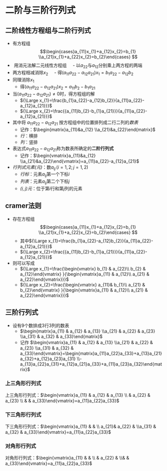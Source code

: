 
# 二阶与三阶行列式

## 二阶线性方程组与二阶行列式

- 有方程组$$\begin{cases}a_{11}x_{1}+a_{12}x_{2}=b_{1} \\a_{21}x_{1}+a_{22}x_{2}=b_{2}\end{cases} $$
-  用消元法解二元线性方程组
    - 以$a_{22}$与$a_{12}$分别乘上两方程的两端
- 两方程相减消除$x_{2}$
    - 得$(a_{11}a_{22}-a_{12}a_{21})x_{1}=b_{1}a_{22}-a_{12}b_{2}$
- 同理消除$x_{1}$
	- 得$(a_{11}a_{22}-a_{12}a_{21})x_{2}=a_{11}b_{2}-b_{1}a_{21}$
- 当$(a_{11}a_{22}-a_{12}a_{21})\neq 0$时，得方程组的解
	- ${\Large x_{1}=\frac{b_{1}a_{22}-a_{12}b_{2}}{a_{11}a_{22}-a_{12}a_{21}}}$
	- ${\Large x_{2}=\frac{{a_{11}b_{2}-b_{1}a_{21}}}{a_{11}a_{22}-a_{12}a_{21}}}$
- 其中将 $a_{11}a_{22}-a_{12}a_{21}$ 按方程组中的位置排列成二行二列的*数表*
	- 记作：$\begin{matrix}a_{11}&a_{12} \\a_{21}&a_{22}\end{matrix}$
	- *行*：横排
	- *列*：竖排
- 表达式$a_{11}a_{22}-a_{12}a_{21}$称为数表所确定的**二阶行列式**
	- 记作：$\begin{vmatrix}a_{11}&a_{12} \\a_{21}&a_{22}\end{vmatrix}=a_{11}a_{22}-a_{12}a_{21}$
- *行列式元素(元)*：数$a_{ij}\,(i=1,2;j=1,2)$
	- *行标*：元素$a_{ij}$第一个下标$i$
	- *列表*：元素$a_{ij}$第二个下标$j$
	- *$(i,j)$元*：位于第$i$行和第$j$列的元素

## cramer法则

- 存在方程组$$\begin{cases}a_{11}x_{1}+a_{12}x_{2}=b_{1} \\a_{21}x_{1}+a_{22}x_{2}=b_{2}\end{cases} $$
	- 其中${\Large x_{1}=\frac{b_{1}a_{22}-a_{12}b_{2}}{a_{11}a_{22}-a_{12}a_{21}}}$
	- ${\Large x_{2}=\frac{{a_{11}b_{2}-b_{1}a_{21}}}{a_{11}a_{22}-a_{12}a_{21}}}$
- 则可以写成
	- ${\Large x_{1}=\frac{\begin{vmatrix} b_{1} & a_{22}\\ b_{2} & a_{12}\end{vmatrix} }{\begin{vmatrix}a_{11} & a_{12}\\ a_{21} & a_{22}\end{vmatrix}}}$
	- ${\Large x_{2}=\frac{\begin{vmatrix}  a_{11}& b_{1}\\ a_{21} & b_{2}\end{vmatrix} }{\begin{vmatrix}a_{11} & a_{12}\\ a_{21} & a_{22}\end{vmatrix}}}$

## 三阶行列式

- 设有9个数排成3行3列的数表
	-  $\begin{matrix}a_{11} & a_{12} & a_{13} \\a_{21} & a_{22} & a_{23} \\a_{31} & a_{32} & a_{33}\end{matrix}$
	- 记作 $\begin{vmatrix}a_{11} & a_{12} & a_{13} \\a_{21} & a_{22} & a_{23} \\a_{31} & a_{32} & a_{33}\end{vmatrix}=\begin{matrix}a_{11}a_{22}a_{33}+a_{13}a_{21}a_{32}+a_{12}a_{23}a_{31} \\-a_{13}a_{22}a_{31}+a_{12}a_{21}a_{33}+a_{11}a_{23}a_{32}\end{matrix}$

### 上三角形行列式

上三角形行列式：$\begin{vmatrix}a_{11} & a_{12} & a_{13} \\ & a_{22} & a_{23} \\ &   & a_{33}\end{vmatrix}=a_{11}a_{22}a_{33}$

### 下三角形行列式

下三角形行列式：$\begin{vmatrix}a_{11} &  & \\ a_{21}& a_{22} & \\a_{31} & a_{32}  & a_{33}\end{vmatrix}=a_{11}a_{22}a_{33}$

### 对角形行列式

对角形行列式：$\begin{vmatrix}a_{11} &  & \\ & a_{22} & \\&  & a_{33}\end{vmatrix}=a_{11}a_{22}a_{33}$
